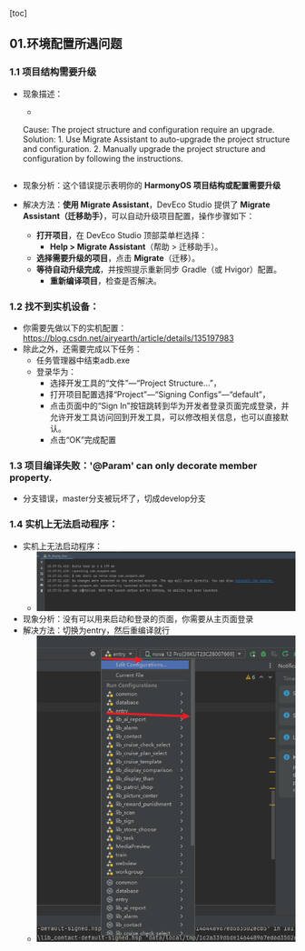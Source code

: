 [toc]

## 01.环境配置所遇问题

### 1.1 项目结构需要升级

- 现象描述：

  - ```
  Cause: The project structure and configuration require an upgrade. Solution: 1. Use Migrate Assistant to auto-upgrade the project structure and configuration. 2. Manually upgrade the project structure and configuration by following the instructions.
    ```

- 现象分析：这个错误提示表明你的 **HarmonyOS 项目结构或配置需要升级**

- 解决方法：**使用 Migrate Assistant**，DevEco Studio 提供了 **Migrate Assistant（迁移助手）**，可以自动升级项目配置，操作步骤如下：

  - **打开项目**，在 DevEco Studio 顶部菜单栏选择：
    - **Help > Migrate Assistant**（帮助 > 迁移助手）。
  - **选择需要升级的项目**，点击 **Migrate**（迁移）。
  - **等待自动升级完成**，并按照提示重新同步 Gradle（或 Hvigor）配置。
    - **重新编译项目**，检查是否解决。

### 1.2 找不到实机设备：

- 你需要先做以下的实机配置：https://blog.csdn.net/airyearth/article/details/135197983
- 除此之外，还需要完成以下任务：
  - 任务管理器中结束adb.exe
  - 登录华为：
    - 选择开发工具的“文件”—“Project Structure...”，
    - 打开项目配置选择“Project”—“Signing Configs”—“default”，
    - 点击页面中的“Sign In”按钮跳转到华为开发者登录页面完成登录，并允许开发工具访问回到开发工具，可以修改相关信息，也可以直接默认。
    - 点击“OK”完成配置

### 1.3 项目编译失败：'@Param' can only decorate member property. <ArkTSCheck>

- 分支错误，master分支被玩坏了，切成develop分支

### 1.4 实机上无法启动程序：

- 实机上无法启动程序：
  - ![image-20250519134243645](../../_pic_/image-20250519134243645.png)
- 现象分析：没有可以用来启动和登录的页面，你需要从主页面登录
- 解决方法：切换为entry，然后重编译就行
  - ![image-20250519134613723](../../_pic_/image-20250519134613723.png)